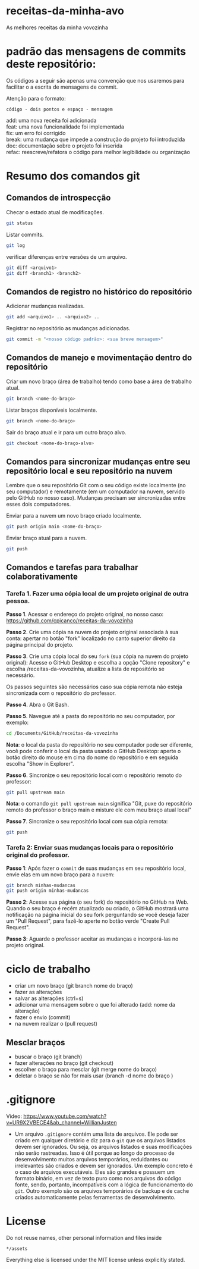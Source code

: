 # receitas-da-minha-avo
As melhores receitas da minha vovozinha

# padrão das mensagens de commits deste repositório:

Os códigos a seguir são apenas uma convenção que nos usaremos para facilitar o a escrita de mensagens de commit.

Atenção para o formato:

    código - dois pontos e espaço - mensagem

add: uma nova receita foi adicionada   
feat: uma nova funcionalidade foi implementada  
fix: um erro foi corrigido  
break: uma mudança que impede a construção do projeto foi introduzida  
doc: documentação sobre o projeto foi inserida  
refac: reescreve/refatora o código para melhor legibilidade ou organização  

# Resumo dos comandos git

## Comandos de introspecção

Checar o estado atual de modificações.
```bash
git status
```

Listar commits.
```bash
git log
```

verificar diferenças entre versões de um arquivo.
```bash
git diff <arquivo1>
git diff <branch1> <branch2>
```

## Comandos de registro no histórico do repositório

Adicionar mudanças realizadas.
```bash
git add <arquivo1> .. <arquivo2> ..
```

Registrar no repositório as mudanças adicionadas.
```bash
git commit -m "<nosso código padrão>: <sua breve mensagem>"
```

## Comandos de manejo e movimentação dentro do repositório

Criar um novo braço (área de trabalho) tendo como base a área de trabalho atual.
```bash
git branch <nome-do-braço>
```

Listar braços disponíveis localmente.
```bash
git branch <nome-do-braço>
```

Sair do braço atual e ir para um outro braço alvo.
```bash
git checkout <nome-do-braço-alvo>
```

## Comandos para sincronizar mudanças entre seu repositório local e seu repositório na nuvem

Lembre que o seu repositório Git com o seu código existe localmente (no seu computador) e remotamente (em um computador na nuvem, servido pelo GitHub no nosso caso). Mudanças precisam ser sincronizadas entre esses dois computadores.

Enviar para a nuvem um novo braço criado localmente.
```bash
git push origin main <nome-do-braço>
```

Enviar braço atual para a nuvem.
```bash
git push
```

## Comandos e tarefas para trabalhar colaborativamente

### Tarefa 1. Fazer uma cópia local de um projeto original de outra pessoa.

**Passo 1**. Acessar o endereço do projeto original, no nosso caso:   
https://github.com/cpicanco/receitas-da-vovozinha

**Passo 2**. Crie uma cópia na nuvem do projeto original associada à sua conta: apertar no botão "fork" localizado no canto superior direito da página principal do projeto.

**Passo 3**. Crie uma cópia local do seu `fork` (sua cópia na nuvem do projeto original): Acesse o GitHub Desktop e escolha a opção "Clone repository" e escolha <seu-login-no-github>/receitas-da-vovozinha, atualize a lista de repositório se necessário.

Os passos seguintes são necessários caso sua cópia remota não esteja sincronizada com o repositório do professor.

**Passo 4**. Abra o Git Bash.

**Passo 5**. Navegue até a pasta do repositório no seu computador, por exemplo:

```bash
cd /Documents/GitHub/receitas-da-vovozinha
```

**Nota**: o local da pasta do repositório no seu computador pode ser diferente, você pode conferir o local da pasta usando o GitHub Desktop: aperte o botão direito do mouse em cima do nome do repositório e em seguida escolha "Show in Explorer".

**Passo 6**. Sincronize o seu repositório local com o repositório remoto do professor:
```bash
git pull upstream main
```

**Nota**: o comando `git pull upstream main` significa "Git, puxe do repositório remoto do professor o braço main e misture ele com meu braço atual local"

**Passo 7**. Sincronize o seu repositório local com sua cópia remota:
```bash
git push
```

### Tarefa 2: Enviar suas mudanças locais para o repositório original do professor.

**Passo 1**: Após fazer o `commit` de suas mudanças em seu repositório local, envie elas em um novo braço para a nuvem:

```bash
git branch minhas-mudancas
git push origin minhas-mudancas
```

**Passo 2**: Acesse sua página (o seu fork) do repositório no GitHub na Web. Quando o seu braço é recém atualizado ou criado, o GitHub mostrará uma notificação na página inicial do seu fork perguntando se você deseja fazer um "Pull Request", para fazê-lo aperte no botão verde "Create Pull Request".

**Passo 3**: Aguarde o professor aceitar as mudanças e incorporá-las no projeto original.
  
# ciclo de trabalho
- criar um novo braço (git branch nome do braço)
- fazer as alterações
- salvar as alterações (ctrl+s)
- adicionar uma mensagem sobre o que foi alterado (add: nome da alteração)
- fazer o envio (commit)
- na nuvem realizar o (pull request)

## Mesclar braços 
- buscar o braço (git branch) 
- fazer alterações no braço (git checkout)
- escolher o braço para mesclar (git merge nome do braço)  
- deletar o braço se não for mais usar (branch -d nome do braço )

# .gitignore

Video: https://www.youtube.com/watch?v=UR9X2VBECE4&ab_channel=WillianJusten

- Um arquivo `.gitignore` contém uma lista de arquivos. Ele pode ser criado em qualquer diretório e diz para o `git` que os arquivos listados devem ser ignorados. Ou seja, os arquivos listados e suas modificações não serão rastreadas. Isso é útil porque ao longo do processo de desenvolvimento muitos arquivos temporários, reduldantes ou irrelevantes são criados e devem ser ignorados. Um exemplo concreto é o caso de arquivos executáveis. Eles são grandes e possuem um formato binário, em vez de texto puro como nos arquivos do código fonte, sendo, portanto, incompatíveis com a lógica de funcionamento do `git`. Outro exemplo são os arquivos temporários de backup e de cache criados automaticamente pelas ferramentas de desenvolvimento.

# License

Do not reuse names, other personal information and files inside

    */assets

Everything else is licensed under the MIT license unless explicitly stated.
